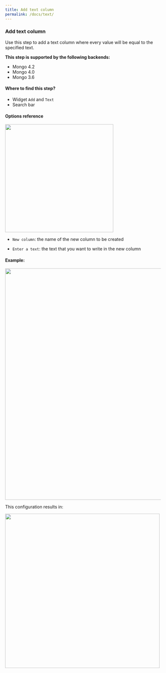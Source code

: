```yaml
---
title: Add text column
permalink: /docs/text/
---
```


### Add text column

Use this step to add a text column where every value will be equal to the
specified text.

**This step is supported by the following backends:**

- Mongo 4.2
- Mongo 4.0
- Mongo 3.6

#### Where to find this step?

- Widget `Add` and `Text`
- Search bar

#### Options reference

<img src="../../img/docs/user-interface/text_step_form.jpg" width="350" />

- `New column`: the name of the new column to be created

- `Enter a text`: the text that you want to write in the new column

#### Example:

<img src="../../img/docs/user-interface/text_example_conf.jpg" width="750" />

This configuration results in:

<img src="../../img/docs/user-interface/text_example_result.jpg" width="500" />
